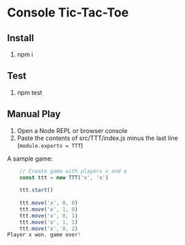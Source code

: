 # Console Tic-Tac-Toe

## Install
1. npm i

## Test
1. npm test

## Manual Play
1. Open a Node REPL or browser console
2. Paste the contents of src/TTT/index.js minus the last line (`module.exports = TTT`)

A sample game:
```javascript
    // Create game with players x and o
	const ttt = new TTT('x', 'o')
	
	ttt.start()
	
 	ttt.move('x', 0, 0)
	ttt.move('o', 1, 0)
    ttt.move('x', 0, 1)
    ttt.move('o', 1, 1)
    ttt.move('x', 0, 2)
Player x won, game over!
```

